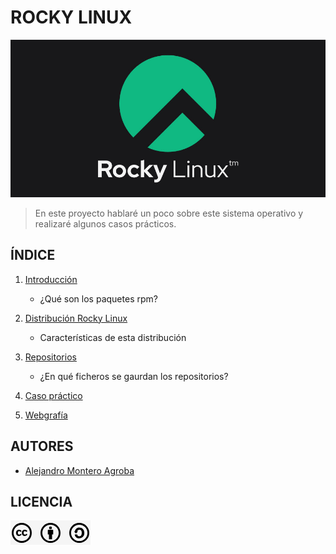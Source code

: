 # ROCKY LINUX

<img src="img/portada.png" alt="RockyLinux" width="900px">

> En este proyecto hablaré un poco sobre este sistema operativo y realizaré algunos casos prácticos.

## ÍNDICE
1. [Introducción](introduccion.md)
   
   * ¿Qué son los paquetes rpm?
     
3. [Distribución Rocky Linux](caracteristicas.md)
   
   * Características de esta distribución
     
5. [Repositorios](repositorios.md)
   
   * ¿En qué ficheros se gaurdan los repositorios?
     
7. [Caso práctico]()
8. [Webgrafía](webgrafia.md)

## AUTORES
* [Alejandro Montero Agroba](https://github.com/alemonterx)

## LICENCIA
![Licencia](img/licencia.png)

